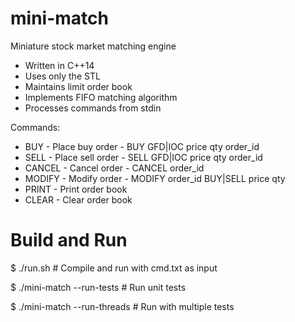 # mini-match
Miniature stock market matching engine

* Written in C++14
* Uses only the STL
* Maintains limit order book
* Implements FIFO matching algorithm
* Processes commands from stdin

Commands:
* BUY - Place buy order - BUY GFD|IOC price qty order_id
* SELL - Place sell order - SELL GFD|IOC price qty order_id
* CANCEL - Cancel order - CANCEL order_id
* MODIFY - Modify order - MODIFY order_id BUY|SELL price qty
* PRINT - Print order book
* CLEAR - Clear order book

# Build and Run
$ ./run.sh # Compile and run with cmd.txt as input

$ ./mini-match --run-tests # Run unit tests

$ ./mini-match --run-threads # Run with multiple tests
